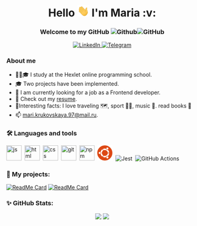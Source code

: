 <div id="header" align="center">
  <h1> Hello <img src="https://raw.githubusercontent.com/ABSphreak/ABSphreak/master/gifs/Hi.gif" height="30px"> I'm Maria :v:</h1>
  <h3> Welcome to my GitHub <img alt ="Github" width="25px" src="https://user-images.githubusercontent.com/3369400/139447912-e0f43f33-6d9f-45f8-be46-2df5bbc91289.png#gh-dark-mode-only"/><img alt="GitHub" width="25px" src="https://user-images.githubusercontent.com/3369400/139448065-39a229ba-4b06-434b-bc67-616e2ed80c8f.png#gh-light-mode-only"/></h3>
  </div>
  
<div id="socials" align="center">
    <a href="https://www.linkedin.com/in/maria-krukovskaya">
    <img src="https://img.shields.io/badge/LinkedIn-blue?style=for-the-badge&logo=linkedin&logoColor=white" alt="LinkedIn"/>
  </a>

  <a href="telegram-url">
    <a href="https://t.me/Mari_Kruk">
    <img src="https://img.shields.io/badge/Telegram-blue?style=for-the-badge&logo=telegram&logoColor=white" alt="Telegram"/>
  </a>
</div>
  
  ### About me 
 - 👩🏻🎓 I study at the Hexlet online programming school.
 - 🎓 Two projects have been implemented.
 - 🌱 I am currently looking for a job as a Frontend developer.
 - 📙 Check out my <a href="https://cv.hexlet.io/ru/account/resumes">resume</a>.
 - 🎉Interesting facts: I love traveling :world_map:, sport :man_playing_handball:, music :musical_keyboard:. read books :book:
 - 📫 mari.krukovskaya.97@mail.ru.
  
  ### 🛠️ Languages and tools
  <img src="https://cdn.jsdelivr.net/gh/devicons/devicon/icons/javascript/javascript-original.svg" title="js" width="40" height="40"/>&nbsp;
  <img src="https://cdn.jsdelivr.net/gh/devicons/devicon/icons/html5/html5-original.svg" title="html" width="40" height="40"/>&nbsp;
  <img src="https://cdn.jsdelivr.net/gh/devicons/devicon/icons/css3/css3-original.svg" title="css" width="40" height="40"/>&nbsp;
  <img src="https://cdn.jsdelivr.net/gh/devicons/devicon/icons/git/git-plain.svg" title="git" width="40" height="40"/>&nbsp;
  <img src="https://cdn.jsdelivr.net/gh/devicons/devicon/icons/npm/npm-original-wordmark.svg" title="npm" width="40" height="40"/>&nbsp;
  <img alt="Ubuntu" src="https://raw.githubusercontent.com/github/explore/master/topics/ubuntu/ubuntu.png" width="40" height="40"/>&nbsp;
  <img alt="Jest" src="https://www.vectorlogo.zone/logos/jestjsio/jestjsio-icon.svg"  width="40" height="40"/>&nbsp;
  <img alt="GitHub Actions" src="https://avatars0.githubusercontent.com/u/44036562" width="40" height="40"/>&nbsp;
  
  ### 🚀 My projects:
[![ReadMe Card](https://github-readme-stats.vercel.app/api/pin/?username=Mari-Krukovskaya&repo=frontend-project-44&theme=blueberry)](https://github.com/Mari-Krukovskaya/frontend-project-44)
[![ReadMe Card](https://github-readme-stats.vercel.app/api/pin/?username=Mari-Krukovskaya&repo=frontend-project-46&theme=blueberry)](https://github.com/Mari-Krukovskaya/frontend-project-46)
  
  ### ✨ GitHub Stats:
<div id="stat" align="center">
    <img src="http://github-profile-summary-cards.vercel.app/api/cards/stats?username=Mari-Krukovskaya&theme=jolly"/>
    <img src="http://github-profile-summary-cards.vercel.app/api/cards/most-commit-language?username=Mari-Krukovskaya&theme=jolly"/>
</div>
  

